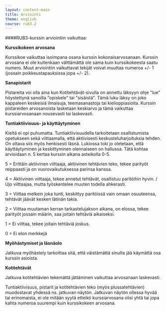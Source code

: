 ```yaml
---
layout: content-main
title: Arviointi
theme: english
course: rub3.2
---
```


####RUB3-kurssin arviointiin vaikuttaa:

**Kurssikokeen arvosana**

Kurssikoe vaikuttaa isoimpana osana kurssin kokonaisarvosanaan. Kurssin arvosana ei ole kuitenkaan välttämättä ole 
sama kuin kurssikokeesta saatu numero. Muut arviointiin vaikuttavat tekijät voivat muuttaa numeroa +/- 1 (jossain 
poikkeustapauksissa jopa +/- 2).

**Sanapistarit**

Pistareita voi olla aina kun Kotitehtävät-sivulla on annettu läksyyn ohje "lue" höystettynä sanoilla "opiskele" tai 
"sisäistä". Tämä luku läksy on joko kappaleen keskeisiä ilmaisuja, teemasanastoja tai kielioppiasioita. Kurssin 
pistareiden arvosanoista lasketaan keskiarvo ja tämä vaikuttaa kurssiarvosanaan nousevasti tai laskevasti.

**Tuntiaktiivisuus- ja käyttäytyminen**

Kieltä ei opi puhumatta. Tuntiaktiivisuudella tarkoitetaan osallistumista opetukseen sekä viittaamalla, että 
aktiivisesti keskusteluharjoituksia tehden. On oltava siis myös henkisesti läsnä. Lukiossa toki jo oletetaan, että 
käyttäytyminen ja keskittyminen olennaiseen on hallussa. Tätä kohtaa arvioidaan n. 5 kertaa kurssin aikana asteikolla 
0-5.

5 = Erittäin aktiivinen viittaaja, aktiivinen tehtävien teko, tekee parityöt reippaasti ja on vuorovaikutuksessa 
parinsa kanssa. 

4 = Aktiivinen viittaaja, tekee annetut tehtävät, osallistuu paritöihin hyvin. / Ujo viittaajaa, mutta työskentelee 
muuten todella ahkerasti.

3 = Viittaa melkein joka tunti, keskittyy paritöissä vain omaan osuuteensa, tehtävät jäävät kesken lätinän takia.

2 = Viittaa muutaman kerran tarkastelujakson aikana, on elossa, tekee parityöt jossain määrin, saa joitain tehtäviä 
aikaiseksi.

1 = Ei viittaa, tekee joitain tehtäviä joskus.

0 = Ei elon merkkejä

**Myöhästymiset ja läsnäolo**

Jatkuva myöhästely tarkoittaa sitä, että väistämättä sinulta jää käymättä osa kurssin asioista. 

**Kotitehtävät**

Jatkuva kotitehtävien tekemättä jättäminen vaikuttaa arvosanaan laskevasti. 

Tuntiaktiivisuus, pistarit ja kotitehtävien teko (myös plussatehtävien) muodostavat yhdessä ns. jatkuvan näytön. 
Jatkuvan näytön ollessa hyvää tai erinomaista, ei ole mitään syytä etteikö kurssiarvosana olisi yhtä tai jopa kahta 
numeroa suurempi kuin kurssikokeen arvosana.


